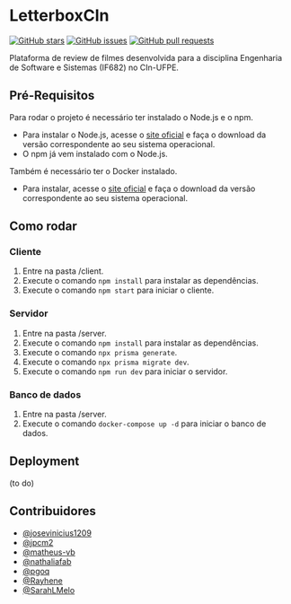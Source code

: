 # LetterboxCIn

[![GitHub stars](https://img.shields.io/github/stars/SarahLMelo/ess-review-share)](https://github.com/SarahLMelo/ess-review-share/stargazers)
[![GitHub issues](https://img.shields.io/github/issues/SarahLMelo/ess-review-share)](https://github.com/SarahLMelo/ess-review-share/issues)
[![GitHub pull requests](https://img.shields.io/github/issues-pr/SarahLMelo/ess-review-share)](https://github.com/SarahLMelo/ess-review-share/pulls)

Plataforma de review de filmes desenvolvida para a disciplina Engenharia de Software e Sistemas (IF682) no CIn-UFPE.

## Pré-Requisitos

Para rodar o projeto é necessário ter instalado o Node.js e o npm. 

- Para instalar o Node.js, acesse o [site oficial](https://nodejs.org/) e faça o download da versão correspondente ao seu sistema operacional. 
- O npm já vem instalado com o Node.js.

Também é necessário ter o Docker instalado. 

- Para instalar, acesse o [site oficial](https://www.docker.com/) e faça o download da versão correspondente ao seu sistema operacional.

## Como rodar

### Cliente

1. Entre na pasta /client.
2. Execute o comando `npm install` para instalar as dependências.
3. Execute o comando `npm start` para iniciar o cliente.

### Servidor

1. Entre na pasta /server.
2. Execute o comando `npm install` para instalar as dependências.
3. Execute o comando `npx prisma generate`.
4. Execute o comando `npx prisma migrate dev`.
5. Execute o comando `npm run dev` para iniciar o servidor.

### Banco de dados

1. Entre na pasta /server.
2. Execute o comando `docker-compose up -d` para iniciar o banco de dados.

## Deployment

(to do)

## Contribuidores

- [@josevinicius1209](https://github.com/josevinicius1209)
- [@jpcm2](https://github.com/jpcm2)
- [@matheus-vb](https://github.com/matheus-vb)
- [@nathaliafab](https://github.com/nathaliafab)
- [@pgoq](https://github.com/pgoq)
- [@Rayhene](https://github.com/Rayhene)
- [@SarahLMelo](https://github.com/SarahLMelo)
